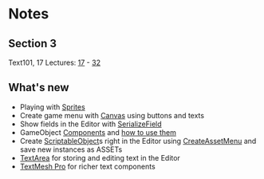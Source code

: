 # Notes
## Section 3
Text101, 17 Lectures: [17](https://www.udemy.com/unitycourse/learn/v4/t/lecture/10562756) - [32](https://www.udemy.com/unitycourse/learn/v4/t/lecture/10895626)

## What's new
- Playing with [Sprites](https://docs.unity3d.com/Manual/Sprites.html)
- Create game menu with [Canvas](https://docs.unity3d.com/Manual/UICanvas.html) using buttons and texts
- Show fields in the Editor with [SerializeField](https://docs.unity3d.com/ScriptReference/SerializeField.html)
- GameObject [Components](https://docs.unity3d.com/Manual/Components.html) and [how to use them](https://docs.unity3d.com/Manual/UsingComponents.html)
- Create [ScriptableObject](https://docs.unity3d.com/Manual/class-ScriptableObject.html)s right in the Editor using [CreateAssetMenu](https://docs.unity3d.com/ScriptReference/CreateAssetMenuAttribute.html) and save new instances as ASSETs
- [TextArea](https://docs.unity3d.com/ScriptReference/TextAreaAttribute.html) for storing and editing text in the Editor
- [TextMesh Pro](https://docs.unity3d.com/Packages/com.unity.textmeshpro@1.2/manual/index.html) for richer text components
